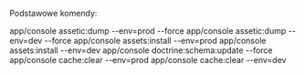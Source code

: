 Podstawowe komendy:

app/console assetic:dump --env=prod --force
app/console assetic:dump --env=dev --force
app/console assets:install --env=prod
app/console assets:install --env=dev
app/console doctrine:schema:update --force
app/console cache:clear --env=prod
app/console cache:clear --env=dev
